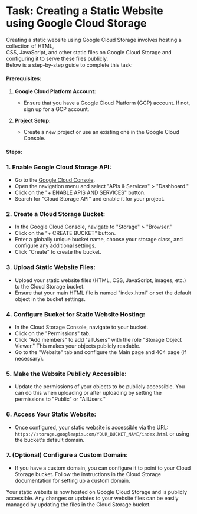 # Task: Creating a Static Website using Google Cloud Storage

Creating a static website using Google Cloud Storage involves hosting a collection of HTML, <br>
CSS, JavaScript, and other static files on Google Cloud Storage and configuring it to serve these files publicly. <br>
Below is a step-by-step guide to complete this task:

#### Prerequisites:

1. **Google Cloud Platform Account:**
   - Ensure that you have a Google Cloud Platform (GCP) account. If not, sign up for a GCP account.

2. **Project Setup:**
   - Create a new project or use an existing one in the Google Cloud Console.

#### Steps:

### 1. Enable Google Cloud Storage API:

- Go to the [Google Cloud Console](https://console.cloud.google.com/).
- Open the navigation menu and select "APIs & Services" > "Dashboard."
- Click on the "+ ENABLE APIS AND SERVICES" button.
- Search for "Cloud Storage API" and enable it for your project.

### 2. Create a Cloud Storage Bucket:

- In the Google Cloud Console, navigate to "Storage" > "Browser."
- Click on the "+ CREATE BUCKET" button.
- Enter a globally unique bucket name, choose your storage class, and configure any additional settings.
- Click "Create" to create the bucket.

### 3. Upload Static Website Files:

- Upload your static website files (HTML, CSS, JavaScript, images, etc.) to the Cloud Storage bucket.
- Ensure that your main HTML file is named "index.html" or set the default object in the bucket settings.

### 4. Configure Bucket for Static Website Hosting:

- In the Cloud Storage Console, navigate to your bucket.
- Click on the "Permissions" tab.
- Click "Add members" to add "allUsers" with the role "Storage Object Viewer." This makes your objects publicly readable.
- Go to the "Website" tab and configure the Main page and 404 page (if necessary).

### 5. Make the Website Publicly Accessible:

- Update the permissions of your objects to be publicly accessible. You can do this when uploading or after uploading by setting the permissions to "Public" or "AllUsers."

### 6. Access Your Static Website:

- Once configured, your static website is accessible via the URL: `https://storage.googleapis.com/YOUR_BUCKET_NAME/index.html` or using the bucket's default domain.

### 7. (Optional) Configure a Custom Domain:

- If you have a custom domain, you can configure it to point to your Cloud Storage bucket. Follow the instructions in the Cloud Storage documentation for setting up a custom domain.

Your static website is now hosted on Google Cloud Storage and is publicly accessible. Any changes or updates to your website files can be easily managed by updating the files in the Cloud Storage bucket.
